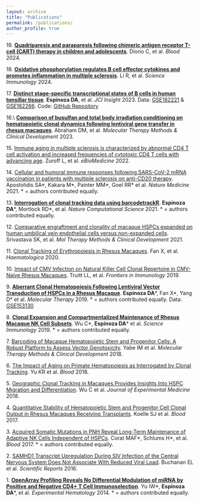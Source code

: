 ```yaml
---
layout: archive
title: "Publications"
permalink: /publications/
author_profile: true
---
```


19\. [**Quadriparesis and paraparesis following chimeric antigen receptor T-cell (CART) therapy in children and adolescents**](https://doi.org/10.1182/blood.2024023933). Diorio C, et al. _Blood_ 2024.

18\. [**Oxidative phosphorylation regulates B cell effector cytokines and promotes inflammation in multiple sclerosis**](https://doi.org/10.1126/sciimmunol.adk0865). Li R, et al. _Science Immunology_ 2024.

17\. [**Distinct stage-specific transcriptional states of B cells in human tonsillar tissue**](https://doi.org/10.1172/jci.insight.155199). **Espinoza DA**, et al. _JCI Insight_ 2023. Data: [GSE182221](https://www.ncbi.nlm.nih.gov/geo/query/acc.cgi?acc=GSE182221) & [GSE182266](https://www.ncbi.nlm.nih.gov/geo/query/acc.cgi?acc=GSE182266). Code: [GitHub Repository](https://github.com/diegoalexespi/espinozada-tonsil-paper-2021)

16.\ [**Comparison of busulfan and total body irradiation conditioning on hematopoietic clonal dynamics following lentiviral gene transfer in rhesus macaques**](https://doi.org/10.1182/blood.2024023933). Abraham DM, et al. _Molecular Therapy Methods & Clinical Development_ 2023.

15\. [Immune aging in multiple sclerosis is characterized by abnormal CD4 T cell activation and increased frequencies of cytotoxic CD4 T cells with advancing age](https://doi.org/10.1016/j.ebiom.2022.104179). Zuroff L, et al. _eBioMedicine_ 2022.

14\. [Cellular and humoral immune responses following SARS-CoV-2 mRNA vaccination in patients with multiple sclerosis on anti-CD20 therapy](https://doi.org/10.1038/s41591-021-01507-2). Apostolidis SA\*, Kakara M\*, Painter MM\*, Goel RR\* et al. _Nature Medicine_ 2021. \* = authors contributed equally.

13\. [**Interrogation of clonal tracking data using barcodetrackR**](https://doi.org/10.1038/s43588-021-00057-4). **Espinoza DA**\*, Mortlock RD\*, et al. _Nature Computational Science_ 2021. \* = authors contributed equally.

12\. [Comparative engraftment and clonality of macaque HSPCs expanded on human umbilical vein endothelial cells versus non-expanded cells](https://doi.org/10.1016/j.omtm.2021.02.009). Srivastava SK, et al. _Mol Therapy Methods & Clinical Development_ 2021.

11\. [Clonal Tracking of Erythropoiesis in Rhesus Macaques](https://doi.org/10.3324/haematol.2019.231811). Fan X, et al. _Haematologica_ 2020.

10\. [Impact of CMV Infection on Natural Killer Cell Clonal Repertoire in CMV-Naïve Rhesus Macaques](https://doi.org/10.3389/fimmu.2019.02381). Truitt LL, et al. _Frontiers in Immunology_ 2019.

9\. [**Aberrant Clonal Hematopoiesis Following Lentiviral Vector Transduction of HSPCs in a Rhesus Macaque**](https://doi.org/10.1016/j.ymthe.2019.04.003). **Espinoza DA**\*, Fan X\*, Yang D\* et al. _Molecular Therapy_ 2019. \* = authors contributed equally. Data: [GSE153130](https://www.ncbi.nlm.nih.gov/geo/query/acc.cgi?acc=GSE153130)

8\. [**Clonal Expansion and Compartmentalized Maintenance of Rhesus Macaque NK Cell Subsets**](https://doi.org/10.1126/sciimmunol.aat9781). Wu C\*, **Espinoza DA**\* et al. _Science Immunology_ 2019. \* = authors contributed equally.

7\. [Barcoding of Macaque Hematopoietic Stem and Progenitor Cells: A Robust Platform to Assess Vector Genotoxicity](https://doi.org/10.1016/j.omtm.2018.10.009). Yabe IM et al. _Molecular Therapy Methods & Clinical Development_ 2018.

6\. [The Impact of Aging on Primate Hematopoiesis as Interrogated by Clonal Tracking](https://doi.org/10.1182/blood-2017-08-802033). Yu KR et al. _Blood_ 2018.

5\. [Geographic Clonal Tracking in Macaques Provides Insights Into HSPC Migration and Differentiation](https://doi.org/10.1084/jem.20171341). Wu C et al. _Journal of Experimental Medicine_ 2018.

4\. [Quantitative Stability of Hematopoietic Stem and Progenitor Cell Clonal Output in Rhesus Macaques Receiving Transplants](https://doi.org/10.1182/blood-2016-07-728691). Koelle SJ et al. _Blood_ 2017.

3\. [Acquired Somatic Mutations in PNH Reveal Long-Term Maintenance of Adaptive NK Cells Independent of HSPCs](https://doi.org/10.1182/blood-2016-08-734285). Corat MAF\*, Schlums H\*, et al. _Blood_ 2017. \* = authors contributed equally.

2\. [SAMHD1 Transcript Upregulation During SIV Infection of the Central Nervous System Does Not Associate With Reduced Viral Load](https://doi.org/10.1038/srep22629). Buchanan EL et al. _Scientific Reports_ 2016.

1\. [**OpenArray Profiling Reveals No Differential Modulation of miRNA by Positive and Negative CD4+ T Cell Immunoselection**](https://doi.org/10.1016/j.exphem.2013.09.011). Yu IW\*, **Espinoza DA**\*, et al. _Experimental Hematology_ 2014. \* = authors contributed equally.

